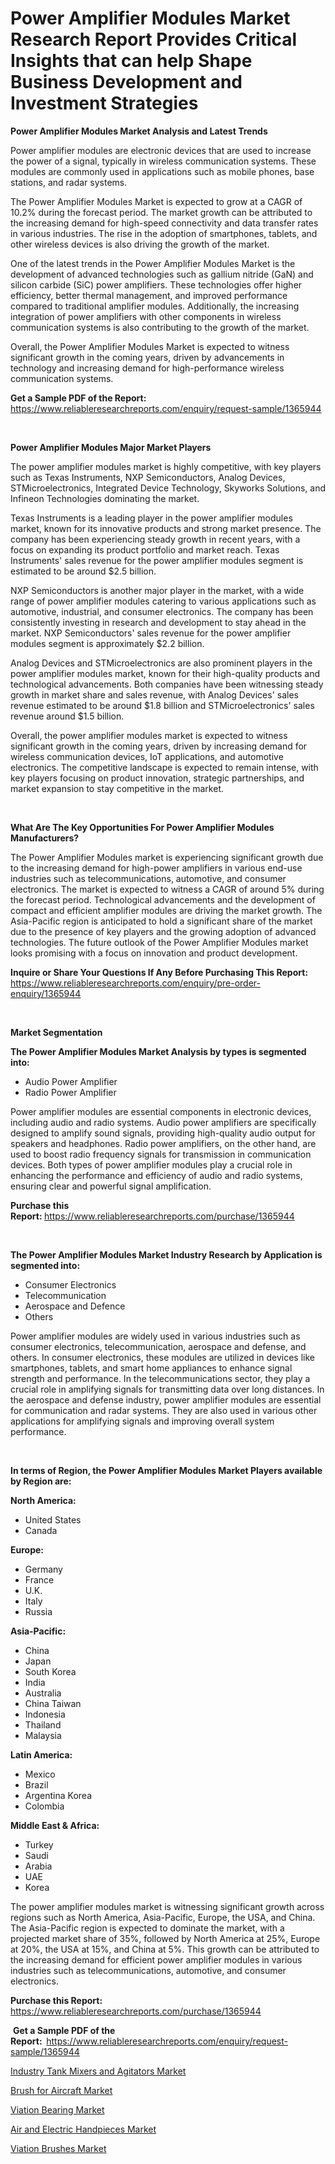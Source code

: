 <p><h1>Power Amplifier Modules Market Research Report Provides Critical Insights that can help Shape Business Development and Investment Strategies</h1></p><p><strong>Power Amplifier Modules Market Analysis and Latest Trends</strong></p>
<p><p>Power amplifier modules are electronic devices that are used to increase the power of a signal, typically in wireless communication systems. These modules are commonly used in applications such as mobile phones, base stations, and radar systems.</p><p>The Power Amplifier Modules Market is expected to grow at a CAGR of 10.2% during the forecast period. The market growth can be attributed to the increasing demand for high-speed connectivity and data transfer rates in various industries. The rise in the adoption of smartphones, tablets, and other wireless devices is also driving the growth of the market.</p><p>One of the latest trends in the Power Amplifier Modules Market is the development of advanced technologies such as gallium nitride (GaN) and silicon carbide (SiC) power amplifiers. These technologies offer higher efficiency, better thermal management, and improved performance compared to traditional amplifier modules. Additionally, the increasing integration of power amplifiers with other components in wireless communication systems is also contributing to the growth of the market.</p><p>Overall, the Power Amplifier Modules Market is expected to witness significant growth in the coming years, driven by advancements in technology and increasing demand for high-performance wireless communication systems.</p></p>
<p><strong>Get a Sample PDF of the Report:&nbsp;</strong> <a href="https://www.reliableresearchreports.com/enquiry/request-sample/1365944">https://www.reliableresearchreports.com/enquiry/request-sample/1365944</a></p>
<p>&nbsp;</p>
<p><strong>Power Amplifier Modules Major Market Players</strong></p>
<p><p>The power amplifier modules market is highly competitive, with key players such as Texas Instruments, NXP Semiconductors, Analog Devices, STMicroelectronics, Integrated Device Technology, Skyworks Solutions, and Infineon Technologies dominating the market.</p><p>Texas Instruments is a leading player in the power amplifier modules market, known for its innovative products and strong market presence. The company has been experiencing steady growth in recent years, with a focus on expanding its product portfolio and market reach. Texas Instruments' sales revenue for the power amplifier modules segment is estimated to be around $2.5 billion.</p><p>NXP Semiconductors is another major player in the market, with a wide range of power amplifier modules catering to various applications such as automotive, industrial, and consumer electronics. The company has been consistently investing in research and development to stay ahead in the market. NXP Semiconductors' sales revenue for the power amplifier modules segment is approximately $2.2 billion.</p><p>Analog Devices and STMicroelectronics are also prominent players in the power amplifier modules market, known for their high-quality products and technological advancements. Both companies have been witnessing steady growth in market share and sales revenue, with Analog Devices' sales revenue estimated to be around $1.8 billion and STMicroelectronics' sales revenue around $1.5 billion.</p><p>Overall, the power amplifier modules market is expected to witness significant growth in the coming years, driven by increasing demand for wireless communication devices, IoT applications, and automotive electronics. The competitive landscape is expected to remain intense, with key players focusing on product innovation, strategic partnerships, and market expansion to stay competitive in the market.</p></p>
<p>&nbsp;</p>
<p><strong>What Are The Key Opportunities For Power Amplifier Modules Manufacturers?</strong></p>
<p><p>The Power Amplifier Modules market is experiencing significant growth due to the increasing demand for high-power amplifiers in various end-use industries such as telecommunications, automotive, and consumer electronics. The market is expected to witness a CAGR of around 5% during the forecast period. Technological advancements and the development of compact and efficient amplifier modules are driving the market growth. The Asia-Pacific region is anticipated to hold a significant share of the market due to the presence of key players and the growing adoption of advanced technologies. The future outlook of the Power Amplifier Modules market looks promising with a focus on innovation and product development.</p></p>
<p><strong>Inquire or Share Your Questions If Any Before Purchasing This Report:</strong> <a href="https://www.reliableresearchreports.com/enquiry/pre-order-enquiry/1365944">https://www.reliableresearchreports.com/enquiry/pre-order-enquiry/1365944</a></p>
<p>&nbsp;</p>
<p><strong>Market Segmentation</strong></p>
<p><strong>The Power Amplifier Modules Market Analysis by types is segmented into:</strong></p>
<p><ul><li>Audio Power Amplifier</li><li>Radio Power Amplifier</li></ul></p>
<p><p>Power amplifier modules are essential components in electronic devices, including audio and radio systems. Audio power amplifiers are specifically designed to amplify sound signals, providing high-quality audio output for speakers and headphones. Radio power amplifiers, on the other hand, are used to boost radio frequency signals for transmission in communication devices. Both types of power amplifier modules play a crucial role in enhancing the performance and efficiency of audio and radio systems, ensuring clear and powerful signal amplification.</p></p>
<p><strong>Purchase this Report:&nbsp;</strong><a href="https://www.reliableresearchreports.com/purchase/1365944">https://www.reliableresearchreports.com/purchase/1365944</a></p>
<p>&nbsp;</p>
<p><strong>The Power Amplifier Modules Market Industry Research by Application is segmented into:</strong></p>
<p><ul><li>Consumer Electronics</li><li>Telecommunication</li><li>Aerospace and Defence</li><li>Others</li></ul></p>
<p><p>Power amplifier modules are widely used in various industries such as consumer electronics, telecommunication, aerospace and defense, and others. In consumer electronics, these modules are utilized in devices like smartphones, tablets, and smart home appliances to enhance signal strength and performance. In the telecommunications sector, they play a crucial role in amplifying signals for transmitting data over long distances. In the aerospace and defense industry, power amplifier modules are essential for communication and radar systems. They are also used in various other applications for amplifying signals and improving overall system performance.</p></p>
<p>&nbsp;</p>
<p><strong>In terms of Region, the Power Amplifier Modules Market Players available by Region are:</strong></p>
<p>
    <p> <strong> North America: </strong>
        <ul>
            <li>United States</li>
            <li>Canada</li>
        </ul>
        </p> 
    <p> <strong> Europe: </strong>
        <ul>
            <li>Germany</li>
            <li>France</li>
            <li>U.K.</li>
            <li>Italy</li>
            <li>Russia</li>
        </ul>
        </p> 
    <p> <strong> Asia-Pacific: </strong>
        <ul>
            <li>China</li>
            <li>Japan</li>
            <li>South Korea</li>
            <li>India</li>
            <li>Australia</li>
            <li>China Taiwan</li>
            <li>Indonesia</li>
            <li>Thailand</li>
            <li>Malaysia</li>
        </ul>
        </p> 
    <p> <strong> Latin America: </strong>
        <ul>
            <li>Mexico</li>
            <li>Brazil</li>
            <li>Argentina Korea</li>
            <li>Colombia</li>
        </ul>
        </p> 
    <p> <strong> Middle East & Africa: </strong>
        <ul>
            <li>Turkey</li>
            <li>Saudi</li>
            <li>Arabia</li>
            <li>UAE</li>
            <li>Korea</li>
        </ul>
    </p>
    </p>
<p><p>The power amplifier modules market is witnessing significant growth across regions such as North America, Asia-Pacific, Europe, the USA, and China. The Asia-Pacific region is expected to dominate the market, with a projected market share of 35%, followed by North America at 25%, Europe at 20%, the USA at 15%, and China at 5%. This growth can be attributed to the increasing demand for efficient power amplifier modules in various industries such as telecommunications, automotive, and consumer electronics.</p></p>
<p><strong>Purchase this Report: </strong><a href="https://www.reliableresearchreports.com/purchase/1365944">https://www.reliableresearchreports.com/purchase/1365944</a></p>
<p>&nbsp;<strong>Get a Sample PDF of the Report:&nbsp;&nbsp;</strong><a href="https://www.reliableresearchreports.com/enquiry/request-sample/1365944">https://www.reliableresearchreports.com/enquiry/request-sample/1365944</a></p>
<p><strong></strong></p>
<p><p><a href="https://medium.com/@ericsanford98567/industry-tank-mixers-and-agitators-market-trends-forecast-and-competitive-analysis-to-2031-94575706375c">Industry Tank Mixers and Agitators Market</a></p><p><a href="https://medium.com/@sainreportprime/brush-for-aircraft-market-outlook-industry-overview-and-forecast-2024-to-2031-2e496f8e1acc">Brush for Aircraft Market</a></p><p><a href="https://medium.com/@sainreportprime/viation-bearing-market-trends-forecast-and-competitive-analysis-to-2031-6ccdfd4d4637">Viation Bearing Market</a></p><p><a href="https://medium.com/@ericsanford98567/air-and-electric-handpieces-market-competitive-analysis-market-trends-and-forecast-to-2031-50067b153711">Air and Electric Handpieces Market</a></p><p><a href="https://medium.com/@sainreportprime/viation-brushes-market-insight-market-trends-growth-forecasted-from-2024-to-2031-e411ec5d8bae">Viation Brushes Market</a></p></p>
